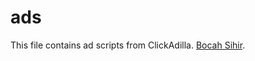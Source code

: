 # ads
This file contains ad scripts from ClickAdilla. <a href="https://www.bocahsihir.eu.org">Bocah Sihir</a>.
